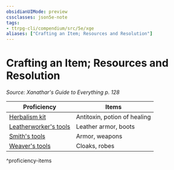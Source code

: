 ```yaml
---
obsidianUIMode: preview
cssclasses: json5e-note
tags:
- ttrpg-cli/compendium/src/5e/xge
aliases: ["Crafting an Item; Resources and Resolution"]
---
```

# Crafting an Item; Resources and Resolution
*Source: Xanathar's Guide to Everything p. 128* 

| Proficiency | Items |
|-------------|-------|
| [Herbalism kit](3-Mechanics/CLI/items/herbalism-kit.md) | Antitoxin, potion of healing |
| [Leatherworker's tools](3-Mechanics/CLI/items/leatherworkers-tools.md) | Leather armor, boots |
| [Smith's tools](3-Mechanics/CLI/items/smiths-tools.md) | Armor, weapons |
| [Weaver's tools](3-Mechanics/CLI/items/weavers-tools.md) | Cloaks, robes |
^proficiency-items